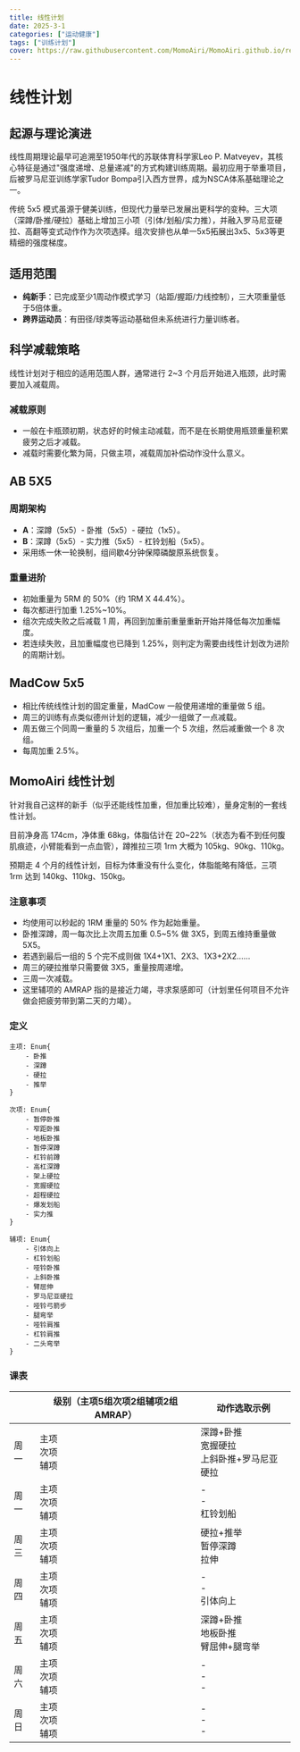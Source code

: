 ```yaml
---
title: 线性计划
date: 2025-3-1
categories: ["运动健康"]
tags: ["训练计划"]
cover: https://raw.githubusercontent.com/MomoAiri/MomoAiri.github.io/refs/heads/dev/resource/%E3%83%97%E3%83%AD%E3%82%B8%E3%82%A7%E3%82%AF%E3%83%88%E3%82%BB%E3%82%AB%E3%82%A4%20%E3%82%AB%E3%83%A9%E3%83%95%E3%83%AB%E3%82%B9%E3%83%86%E3%83%BC%E3%82%B8%EF%BC%81%20feat.%20%E5%88%9D%E9%9F%B3%E3%83%9F%E3%82%AF/157b.webp
---
```


# 线性计划

## 起源与理论演进

线性周期理论最早可追溯至1950年代的苏联体育科学家Leo P. Matveyev，其核心特征是通过"强度递增、总量递减"的方式构建训练周期。最初应用于举重项目，后被罗马尼亚训练学家Tudor Bompa引入西方世界，成为NSCA体系基础理论之一。

传统 5x5 模式虽源于健美训练，但现代力量举已发展出更科学的变种。三大项（深蹲/卧推/硬拉）基础上增加三小项（引体/划船/实力推），并融入罗马尼亚硬拉、高翻等变式动作作为次项选择。组次安排也从单一5x5拓展出3x5、5x3等更精细的强度梯度。

## 适用范围

- **纯新手**：已完成至少1周动作模式学习（站距/握距/力线控制），三大项重量低于5倍体重。
- **跨界运动员**：有田径/球类等运动基础但未系统进行力量训练者。

## 科学减载策略

线性计划对于相应的适用范围人群，通常进行 2~3 个月后开始进入瓶颈，此时需要加入减载周。

### 减载原则

- 一般在卡瓶颈初期，状态好的时候主动减载，而不是在长期使用瓶颈重量积累疲劳之后才减载。
- 减载时需要化繁为简，只做主项，减载周加补偿动作没什么意义。

## AB 5X5

### 周期架构

- **A**：深蹲（5x5）- 卧推（5x5）- 硬拉（1x5）。
- **B**：深蹲（5x5）- 实力推（5x5）- 杠铃划船（5x5）。
- 采用练一休一轮换制，组间歇4分钟保障磷酸原系统恢复。

### 重量进阶

- 初始重量为 5RM 的 50%（约 1RM X 44.4%）。
- 每次都进行加重 1.25%~10%。
- 组次完成失败之后减载 1 周，再回到加重前重量重新开始并降低每次加重幅度。
- 若连续失败，且加重幅度也已降到 1.25%，则判定为需要由线性计划改为进阶的周期计划。

## MadCow 5x5

- 相比传统线性计划的固定重量，MadCow 一般使用递增的重量做 5 组。
- 周三的训练有点类似德州计划的逻辑，减少一组做了一点减载。
- 周五做三个同周一重量的 5 次组后，加重一个 5 次组，然后减重做一个 8 次组。
- 每周加重 2.5%。

## MomoAiri 线性计划

针对我自己这样的新手（似乎还能线性加重，但加重比较难），量身定制的一套线性计划。

目前净身高 174cm，净体重 68kg，体脂估计在 20~22%（状态为看不到任何腹肌痕迹，小臂能看到一点血管），蹲推拉三项 1rm 大概为 105kg、90kg、110kg。

预期走 4 个月的线性计划，目标为体重没有什么变化，体脂能略有降低，三项 1rm 达到 140kg、110kg、150kg。

### 注意事项

- 均使用可以秒起的 1RM 重量的 50% 作为起始重量。
- 卧推深蹲，周一每次比上次周五加重 0.5~5% 做 3X5，到周五维持重量做 5X5。
- 若遇到最后一组的 5 个完不成则做 1X4+1X1、2X3、1X3+2X2……
- 周三的硬拉推举只需要做 3X5，重量按周递增。
- 三周一次减载。
- 这里辅项的 AMRAP 指的是接近力竭，寻求泵感即可（计划里任何项目不允许做会把疲劳带到第二天的力竭）。

### 定义

```
主项: Enum{
	- 卧推
	- 深蹲
	- 硬拉
	- 推举
}

次项: Enum{
	- 暂停卧推
	- 窄距卧推
	- 地板卧推
	- 暂停深蹲
	- 杠铃前蹲
	- 高杠深蹲
	- 架上硬拉
	- 宽握硬拉
	- 超程硬拉
	- 爆发划船
	- 实力推
}

辅项: Enum{
	- 引体向上
	- 杠铃划船
	- 哑铃卧推
	- 上斜卧推
	- 臂屈伸
	- 罗马尼亚硬拉
	- 哑铃弓箭步
	- 腿弯举
	- 哑铃肩推
	- 杠铃肩推
	- 二头弯举
}
```

### 课表

|      | 级别（主项5组次项2组辅项2组AMRAP） | 动作选取示例 |
| -    | -                   | -                          |
| 周一 | 主项<br>次项<br>辅项 | 深蹲+卧推<br>宽握硬拉<br>上斜卧推+罗马尼亚硬拉 |
| 周一 | 主项<br>次项<br>辅项 | -<br>-<br>杠铃划船 |
| 周三 | 主项<br>次项<br>辅项 | 硬拉+推举<br>暂停深蹲<br>拉伸 |
| 周四 | 主项<br>次项<br>辅项 | -<br>-<br>引体向上 |
| 周五 | 主项<br>次项<br>辅项 | 深蹲+卧推<br>地板卧推<br>臂屈伸+腿弯举 |
| 周六 | 主项<br>次项<br>辅项 | -<br>-<br>- |
| 周日 | 主项<br>次项<br>辅项 | -<br>-<br>- |
